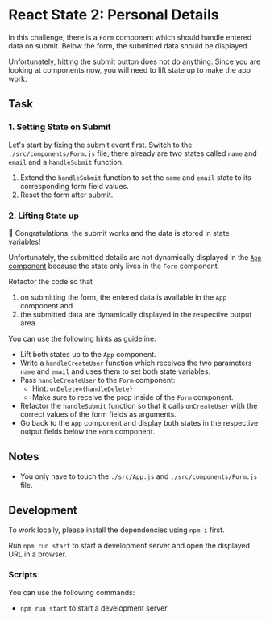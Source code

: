 # React State 2: Personal Details

In this challenge, there is a `Form` component which should handle entered data on submit. Below the form, the submitted data should be displayed.

Unfortunately, hitting the submit button does not do anything. Since you are looking at components now, you will need to lift state up to make the app work.

## Task

### 1. Setting State on Submit

Let's start by fixing the submit event first. Switch to the `./src/components/Form.js` file; there already are two states called `name` and `email` and a `handleSubmit` function.

1. Extend the `handleSubmit` function to set the `name` and `email` state to its corresponding form field values.
2. Reset the form after submit.

### 2. Lifting State up

🎉 Congratulations, the submit works and the data is stored in state variables!

Unfortunately, the submitted details are not dynamically displayed in the [`App` component](./src/App.js) because the state only lives in the `Form` component.

Refactor the code so that

1. on submitting the form, the entered data is available in the `App` component and
2. the submitted data are dynamically displayed in the respective output area.

You can use the following hints as guideline:

- Lift both states up to the `App` component.
- Write a `handleCreateUser` function which receives the two parameters `name` and `email` and uses them to set both state variables.
- Pass `handleCreateUser` to the `Form` component:
  - Hint: `onDelete={handleDelete}`
  - Make sure to receive the prop inside of the `Form` component.
- Refactor the `handleSubmit` function so that it calls `onCreateUser` with the correct values of the form fields as arguments.
- Go back to the `App` component and display both states in the respective output fields below the `Form` component.

## Notes

- You only have to touch the `./src/App.js` and `./src/components/Form.js` file.

## Development

To work locally, please install the dependencies using `npm i` first.

Run `npm run start` to start a development server and open the displayed URL in a browser.



### Scripts

You can use the following commands:

- `npm run start` to start a development server
